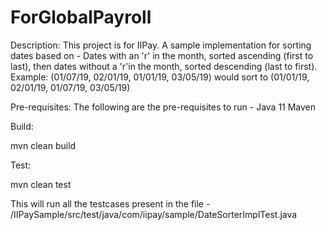 # ForGlobalPayroll

Description:
This project is for IIPay. A sample implementation for sorting dates based on - Dates with an 'r' in the month, sorted ascending
(first to last), then dates without a 'r'in the month, sorted descending (last to first).
Example: (01/07/19, 02/01/19, 01/01/19, 03/05/19) would sort to (01/01/19, 02/01/19, 01/07/19, 03/05/19)

Pre-requisites:
The following are the pre-requisites to run -
Java 11
Maven

Build:

mvn clean build


Test:

mvn clean test 

This will run all the testcases present in the file - /IIPaySample/src/test/java/com/iipay/sample/DateSorterImplTest.java
